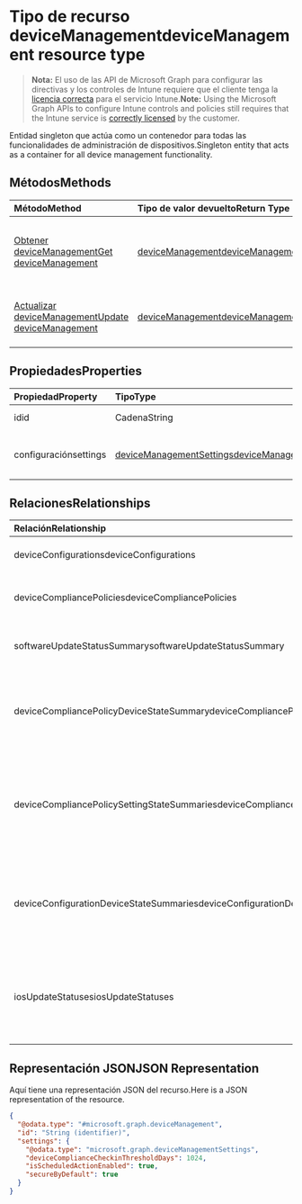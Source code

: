 # <a name="devicemanagement-resource-type"></a><span data-ttu-id="b91e2-101">Tipo de recurso deviceManagement</span><span class="sxs-lookup"><span data-stu-id="b91e2-101">deviceManagement resource type</span></span>

> <span data-ttu-id="b91e2-102">**Nota:** El uso de las API de Microsoft Graph para configurar las directivas y los controles de Intune requiere que el cliente tenga la [licencia correcta](https://go.microsoft.com/fwlink/?linkid=839381) para el servicio Intune.</span><span class="sxs-lookup"><span data-stu-id="b91e2-102">**Note:** Using the Microsoft Graph APIs to configure Intune controls and policies still requires that the Intune service is [correctly licensed](https://go.microsoft.com/fwlink/?linkid=839381) by the customer.</span></span>

<span data-ttu-id="b91e2-103">Entidad singleton que actúa como un contenedor para todas las funcionalidades de administración de dispositivos.</span><span class="sxs-lookup"><span data-stu-id="b91e2-103">Singleton entity that acts as a container for all device management functionality.</span></span>
## <a name="methods"></a><span data-ttu-id="b91e2-104">Métodos</span><span class="sxs-lookup"><span data-stu-id="b91e2-104">Methods</span></span>
|<span data-ttu-id="b91e2-105">Método</span><span class="sxs-lookup"><span data-stu-id="b91e2-105">Method</span></span>|<span data-ttu-id="b91e2-106">Tipo de valor devuelto</span><span class="sxs-lookup"><span data-stu-id="b91e2-106">Return Type</span></span>|<span data-ttu-id="b91e2-107">Descripción</span><span class="sxs-lookup"><span data-stu-id="b91e2-107">Description</span></span>|
|:---|:---|:---|
|[<span data-ttu-id="b91e2-108">Obtener deviceManagement</span><span class="sxs-lookup"><span data-stu-id="b91e2-108">Get deviceManagement</span></span>](../api/intune_deviceconfig_devicemanagement_get.md)|[<span data-ttu-id="b91e2-109">deviceManagement</span><span class="sxs-lookup"><span data-stu-id="b91e2-109">deviceManagement</span></span>](../resources/intune_deviceconfig_devicemanagement.md)|<span data-ttu-id="b91e2-110">Lea las propiedades y las relaciones del objeto [deviceManagement](../resources/intune_deviceconfig_devicemanagement.md).</span><span class="sxs-lookup"><span data-stu-id="b91e2-110">Read properties and relationships of [plannerTaskDetails](../resources/intune_deviceconfig_devicemanagement.md) object.</span></span>|
|[<span data-ttu-id="b91e2-111">Actualizar deviceManagement</span><span class="sxs-lookup"><span data-stu-id="b91e2-111">Update deviceManagement</span></span>](../api/intune_deviceconfig_devicemanagement_update.md)|[<span data-ttu-id="b91e2-112">deviceManagement</span><span class="sxs-lookup"><span data-stu-id="b91e2-112">deviceManagement</span></span>](../resources/intune_deviceconfig_devicemanagement.md)|<span data-ttu-id="b91e2-113">Actualice las propiedades de un objeto [deviceManagement](../resources/intune_deviceconfig_devicemanagement.md).</span><span class="sxs-lookup"><span data-stu-id="b91e2-113">Update the properties of a [calendar](../resources/intune_deviceconfig_devicemanagement.md) object.</span></span>|

## <a name="properties"></a><span data-ttu-id="b91e2-114">Propiedades</span><span class="sxs-lookup"><span data-stu-id="b91e2-114">Properties</span></span>
|<span data-ttu-id="b91e2-115">Propiedad</span><span class="sxs-lookup"><span data-stu-id="b91e2-115">Property</span></span>|<span data-ttu-id="b91e2-116">Tipo</span><span class="sxs-lookup"><span data-stu-id="b91e2-116">Type</span></span>|<span data-ttu-id="b91e2-117">Descripción</span><span class="sxs-lookup"><span data-stu-id="b91e2-117">Description</span></span>|
|:---|:---|:---|
|<span data-ttu-id="b91e2-118">id</span><span class="sxs-lookup"><span data-stu-id="b91e2-118">id</span></span>|<span data-ttu-id="b91e2-119">Cadena</span><span class="sxs-lookup"><span data-stu-id="b91e2-119">String</span></span>|<span data-ttu-id="b91e2-120">Identificador único</span><span class="sxs-lookup"><span data-stu-id="b91e2-120">Unique Identifier</span></span>|
|<span data-ttu-id="b91e2-121">configuración</span><span class="sxs-lookup"><span data-stu-id="b91e2-121">settings</span></span>|[<span data-ttu-id="b91e2-122">deviceManagementSettings</span><span class="sxs-lookup"><span data-stu-id="b91e2-122">deviceManagementSettings</span></span>](../resources/intune_deviceconfig_devicemanagementsettings.md)|<span data-ttu-id="b91e2-123">Configuración de niveles de cuenta.</span><span class="sxs-lookup"><span data-stu-id="b91e2-123">Account level settings.</span></span>|

## <a name="relationships"></a><span data-ttu-id="b91e2-124">Relaciones</span><span class="sxs-lookup"><span data-stu-id="b91e2-124">Relationships</span></span>
|<span data-ttu-id="b91e2-125">Relación</span><span class="sxs-lookup"><span data-stu-id="b91e2-125">Relationship</span></span>|<span data-ttu-id="b91e2-126">Tipo</span><span class="sxs-lookup"><span data-stu-id="b91e2-126">Type</span></span>|<span data-ttu-id="b91e2-127">Descripción</span><span class="sxs-lookup"><span data-stu-id="b91e2-127">Description</span></span>|
|:---|:---|:---|
|<span data-ttu-id="b91e2-128">deviceConfigurations</span><span class="sxs-lookup"><span data-stu-id="b91e2-128">deviceConfigurations</span></span>|<span data-ttu-id="b91e2-129">Colección [deviceConfiguration](../resources/intune_deviceconfig_deviceconfiguration.md)</span><span class="sxs-lookup"><span data-stu-id="b91e2-129">[deviceConfiguration](../resources/intune_deviceconfig_deviceconfiguration.md) collection</span></span>|<span data-ttu-id="b91e2-130">Las configuraciones de dispositivos.</span><span class="sxs-lookup"><span data-stu-id="b91e2-130">The device configurations.</span></span>|
|<span data-ttu-id="b91e2-131">deviceCompliancePolicies</span><span class="sxs-lookup"><span data-stu-id="b91e2-131">deviceCompliancePolicies</span></span>|<span data-ttu-id="b91e2-132">Colección [deviceCompliancePolicy](../resources/intune_deviceconfig_devicecompliancepolicy.md)</span><span class="sxs-lookup"><span data-stu-id="b91e2-132">[deviceCompliancePolicy](../resources/intune_deviceconfig_devicecompliancepolicy.md) collection</span></span>|<span data-ttu-id="b91e2-133">Las directivas de cumplimiento de dispositivos.</span><span class="sxs-lookup"><span data-stu-id="b91e2-133">The device compliance policies.</span></span>|
|<span data-ttu-id="b91e2-134">softwareUpdateStatusSummary</span><span class="sxs-lookup"><span data-stu-id="b91e2-134">softwareUpdateStatusSummary</span></span>|[<span data-ttu-id="b91e2-135">softwareUpdateStatusSummary</span><span class="sxs-lookup"><span data-stu-id="b91e2-135">softwareUpdateStatusSummary</span></span>](../resources/intune_deviceconfig_softwareupdatestatussummary.md)|<span data-ttu-id="b91e2-136">El resumen del estado de la actualización de software.</span><span class="sxs-lookup"><span data-stu-id="b91e2-136">The software update status summary.</span></span>|
|<span data-ttu-id="b91e2-137">deviceCompliancePolicyDeviceStateSummary</span><span class="sxs-lookup"><span data-stu-id="b91e2-137">deviceCompliancePolicyDeviceStateSummary</span></span>|[<span data-ttu-id="b91e2-138">deviceCompliancePolicyDeviceStateSummary</span><span class="sxs-lookup"><span data-stu-id="b91e2-138">deviceCompliancePolicyDeviceStateSummary</span></span>](../resources/intune_deviceconfig_devicecompliancepolicydevicestatesummary.md)|<span data-ttu-id="b91e2-139">El resumen del estado de cumplimiento de dispositivos para esta cuenta.</span><span class="sxs-lookup"><span data-stu-id="b91e2-139">The device compliance state summary for this account.</span></span>|
|<span data-ttu-id="b91e2-140">deviceCompliancePolicySettingStateSummaries</span><span class="sxs-lookup"><span data-stu-id="b91e2-140">deviceCompliancePolicySettingStateSummaries</span></span>|<span data-ttu-id="b91e2-141">Colección [deviceCompliancePolicySettingStateSummary](../resources/intune_deviceconfig_devicecompliancepolicysettingstatesummary.md)</span><span class="sxs-lookup"><span data-stu-id="b91e2-141">[deviceCompliancePolicySettingStateSummary](../resources/intune_deviceconfig_devicecompliancepolicysettingstatesummary.md) collection</span></span>|<span data-ttu-id="b91e2-142">Los estados de resumen de la configuración de directiva de cumplimiento para esta cuenta.</span><span class="sxs-lookup"><span data-stu-id="b91e2-142">The summary states of compliance policy settings for this account.</span></span>|
|<span data-ttu-id="b91e2-143">deviceConfigurationDeviceStateSummaries</span><span class="sxs-lookup"><span data-stu-id="b91e2-143">deviceConfigurationDeviceStateSummaries</span></span>|[<span data-ttu-id="b91e2-144">deviceConfigurationDeviceStateSummary</span><span class="sxs-lookup"><span data-stu-id="b91e2-144">deviceConfigurationDeviceStateSummary</span></span>](../resources/intune_deviceconfig_deviceconfigurationdevicestatesummary.md)|<span data-ttu-id="b91e2-145">El resumen de estado del dispositivo de la configuración de dispositivo para esta cuenta.</span><span class="sxs-lookup"><span data-stu-id="b91e2-145">The device configuration device state summary for this account.</span></span>|
|<span data-ttu-id="b91e2-146">iosUpdateStatuses</span><span class="sxs-lookup"><span data-stu-id="b91e2-146">iosUpdateStatuses</span></span>|<span data-ttu-id="b91e2-147">Colección [iosUpdateDeviceStatus](../resources/intune_deviceconfig_iosupdatedevicestatus.md)</span><span class="sxs-lookup"><span data-stu-id="b91e2-147">[iosUpdateDeviceStatus](../resources/intune_deviceconfig_iosupdatedevicestatus.md) collection</span></span>|<span data-ttu-id="b91e2-148">Los estados de instalación de actualización del software de iOS para esta cuenta.</span><span class="sxs-lookup"><span data-stu-id="b91e2-148">The IOS software update installation statuses for this account.</span></span>|

## <a name="json-representation"></a><span data-ttu-id="b91e2-149">Representación JSON</span><span class="sxs-lookup"><span data-stu-id="b91e2-149">JSON Representation</span></span>
<span data-ttu-id="b91e2-150">Aquí tiene una representación JSON del recurso.</span><span class="sxs-lookup"><span data-stu-id="b91e2-150">Here is a JSON representation of the resource.</span></span>
<!-- {
  "blockType": "resource",
  "keyProperty": "id",
  "@odata.type": "microsoft.graph.deviceManagement"
}
-->
``` json
{
  "@odata.type": "#microsoft.graph.deviceManagement",
  "id": "String (identifier)",
  "settings": {
    "@odata.type": "microsoft.graph.deviceManagementSettings",
    "deviceComplianceCheckinThresholdDays": 1024,
    "isScheduledActionEnabled": true,
    "secureByDefault": true
  }
}
```



